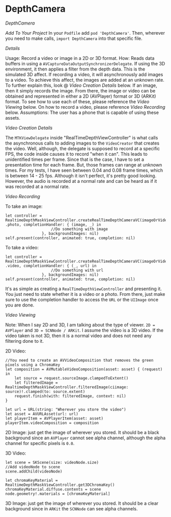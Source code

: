 # DepthCamera
_DepthCamera_

*Add To Your Project*
In your `Podfile` add `pod 'DepthCamera'`.
Then, wherever you need to make calls, `import DepthCamera` into that specific file. 

*Details*

Usage: Record a video or image in a 2D or 3D format. 
How: Reads data buffers in using a `AVCaptureDataOutputSynchronizerDelegate`. If using the 3D environment, it then applies a filter from the depth data. This is the simulated 3D affect. If recording a video, it will asynchronously add images to a video. To achieve this affect, the images are added at an unknown rate. To further explain this, look @ _Video Creation Details_ below. If an image, then it simply records the image. From there, the image or video can be obtained and represented in either a 2D (AVPlayer) format or 3D (ARKit) format. To see how to use each of these, please reference the _Video Viewing_  below. On how to record a video, please reference _Video Recording_ below.
Assumptions: The user has a phone that is capable of using these assets.

*Video Creation Details*

The `MTKViewDelegate` inside "RealTimeDepthViewController" is what calls the asynchronous calls to adding images to the `VideoCreator` that creates the video. Well, although, the delegate is supposed to record at a specific FPS, the code inside causes it to record "when it can". This leads to unidentified times per frame. Since that is the case, I have to set a presentation time for each frame. But, those frames can range at unknown times. For my tests, I have seen between 0.04 and 0.08 frame times, which is between 14 - 25 fps. Although it isn't perfect, it's pretty good looking. However, the audio is recorded at a normal rate and can be heard as if it was recorded at a normal rate.


*Video Recording*

To take an image:
```
let controller = RealtimeDepthMaskViewController.createRealTimeDepthCameraVC(imageOrVideoCaptureMode: .photo, completionHandler: { (image, _) in
                    //Do something with image
                }, backgroundImages: nil)
self.present(controller, animated: true, completion: nil)
```

To take a video:
```
let controller = RealtimeDepthMaskViewController.createRealTimeDepthCameraVC(imageOrVideoCaptureMode: .video, completionHandler: { (_, url) in
                    //Do something with url
                }, backgroundImages: nil)
self.present(controller, animated: true, completion: nil)
```

It's as simple as creating a `RealTimeDepthViewController` and presenting it. You just need to state whether it is a video or a photo. From there, just make sure to use the completion handler to access the `URL` or the `UIImage` once you are done. 

*Video Viewing*

Note: When I say 2D and 3D, I am talking about the type of viewer. `2D = AVPlayer` and `3D = SCNNode / ARKit`. I assume the video is a 3D video. If the video taken is not 3D, then it is a normal video and does not need any filtering done to it.

2D Video: 
```
//You need to create an AVVideoComposition that removes the green pixels using a ChromaKey
let composition = AVMutableVideoComposition(asset: asset) { (request) in
    let source = request.sourceImage.clampedToExtent()
    let filteredImage = RealtimeDepthMaskViewController.filteredImage(ciimage: source)!.clamped(to: source.extent)
    request.finish(with: filteredImage, context: nil)
}

let url = URL(string: "Wherever you store the video")
let asset = AVURLAsset(url: url)
let playerItem = AVPlayerItem(asset: asset)
playerItem.videoComposition = composition
```

2D Image: just get the image of wherever you stored. It should be a black background since an `AVPlayer` cannot see alpha channel, although the alpha channel for specific pixels is `0.0`.

3D Video: 

```
let scene = SKScene(size: videoNode.size)
//Add videoNode to scene
scene.addChild(videoNode)

let chromaKeyMaterial = RealtimeDepthMaskViewController.get3DChromaKey()
chromaKeyMaterial.diffuse.contents = scene
node.geometry!.materials = [chromaKeyMaterial]
```

3D Image: just get the image of wherever you stored. It should be a clear background since in `ARKit` the `SCNNode` can see alpha channels.
